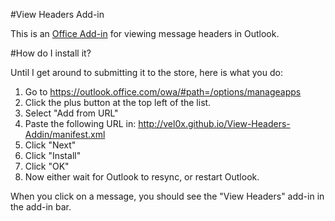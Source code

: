 #View Headers Add-in

This is an [Office
Add-in](https://msdn.microsoft.com/en-us/library/office/jj220060.aspx) for
viewing message headers in Outlook. 

#How do I install it?

Until I get around to submitting it to the store, here is what you do:

1. Go to <https://outlook.office.com/owa/#path=/options/manageapps>
2. Click the plus button at the top left of the list.
3. Select "Add from URL"
4. Paste the following URL in: <http://vel0x.github.io/View-Headers-Addin/manifest.xml>
5. Click "Next"
6. Click "Install"
7. Click "OK"
8. Now either wait for Outlook to resync, or restart Outlook.

When you click on a message, you should see the "View Headers" add-in in the
add-in bar. 
